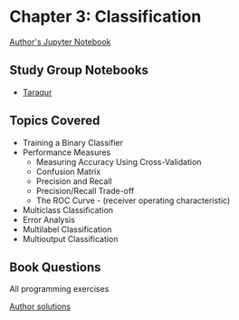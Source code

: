 # Chapter 3: Classification

[Author's Jupyter Notebook](https://github.com/ageron/handson-ml2/blob/master/03_classification.ipynb)

## Study Group Notebooks

- [Taraqur](https://colab.research.google.com/drive/1zWtzSfd8ZfeBUjEnPB5CeA1zPEBKcwxb)

## Topics Covered

- Training a Binary Classifier
- Performance Measures
  - Measuring Accuracy Using Cross-Validation
  - Confusion Matrix
  - Precision and Recall
  - Precision/Recall Trade-off
  - The ROC Curve - (receiver operating characteristic)
- Multiclass Classification
- Error Analysis
- Multilabel Classification
- Multioutput Classification

## Book Questions

All programming exercises

[Author solutions](https://github.com/ageron/handson-ml2/blob/master/03_classification.ipynb)
